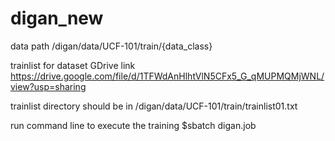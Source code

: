 # digan_new

data path 
/digan/data/UCF-101/train/{data_class}

trainlist for dataset GDrive link 
https://drive.google.com/file/d/1TFWdAnHlhtVlN5CFx5_G_qMUPMQMjWNL/view?usp=sharing

trainlist directory should be in 
/digan/data/UCF-101/train/trainlist01.txt

run command line to execute the training
$sbatch digan.job 
